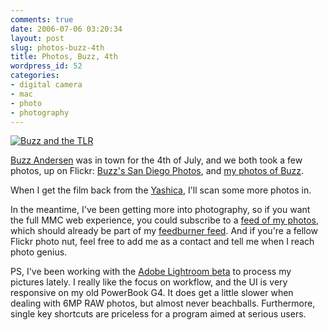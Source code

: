 ```yaml
---
comments: true
date: 2006-07-06 03:20:34
layout: post
slug: photos-buzz-4th
title: Photos, Buzz, 4th
wordpress_id: 52
categories:
- digital camera
- mac
- photo
- photography
---
```


[![Buzz and the TLR](http://static.flickr.com/54/182960262_c764eb8881_m.jpg)](http://www.flickr.com/photos/michaelmccracken/182960262/) 

[Buzz Andersen](http://weblog.scifihifi.com/) was in town for the 4th of July, and we both took a few photos, up on Flickr: [Buzz's San Diego Photos](http://flickr.com/photos/ldandersen/tags/sandiego/), and [my photos of Buzz](http://flickr.com/photos/michaelmccracken/tags/buzz/).

When I get the film back from the [Yashica](http://flickr.com/photos/michaelmccracken/tags/yashica/), I'll scan some more photos in.

In the meantime, I've been getting more into photography, so if you want the full MMC web experience, you could subscribe to a [feed of my photos](http://flickr.com/services/feeds/photos_public.gne?id=51035756035@N01&format;=rss_200), which should already be part of my [feedburner feed](http://feeds.feedburner.com/Michael-mccrackennet). And if you're a fellow Flickr photo nut, feel free to add me as a contact and tell me when I reach  photo genius.

PS, I've been working with the [Adobe Lightroom beta](http://labs.adobe.com/technologies/lightroom/) to process my pictures lately. I really like the focus on workflow, and the UI is very responsive on my old PowerBook G4. It does get a little slower when dealing with 6MP RAW photos, but almost never beachballs. Furthermore, single key shortcuts are priceless for a program aimed at serious users.
